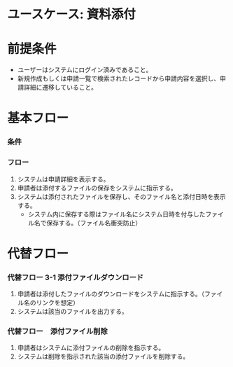 # ユースケース: 資料添付

# 前提条件

- ユーザーはシステムにログイン済みであること。
- 新規作成もしくは申請一覧で検索されたレコードから申請内容を選択し、申請詳細に遷移していること。

# 基本フロー

### 条件

### フロー

1. システムは申請詳細を表示する。
1. 申請者は添付するファイルの保存をシステムに指示する。
1. システムは添付されたファイルを保存し、そのファイル名と添付日時を表示する。
    - システム内に保存する際はファイル名にシステム日時を付与したファイル名で保存する。（ファイル名衝突防止）

# 代替フロー

### 代替フロー 3-1 添付ファイルダウンロード

1. 申請者は添付したファイルのダウンロードをシステムに指示する。（ファイル名のリンクを想定）
1. システムは該当のファイルを出力する。

### 代替フロー　添付ファイル削除

1. 申請者はシステムに添付ファイルの削除を指示する。
1. システムは削除を指示された該当の添付ファイルを削除する。
